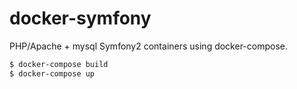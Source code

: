 docker-symfony
==============

PHP/Apache + mysql Symfony2 containers using docker-compose.

```bash
$ docker-compose build
$ docker-compose up
```
